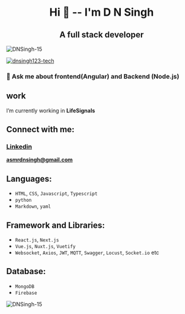 <h1 align="center">Hi 👋 -- I'm D N Singh</h1>
<h2 align="center">A full stack developer</h2>
 
<p align="left"> <img src="https://komarev.com/ghpvc/?username=dnsingh123-tech&label=Profile%20views&color=0e75b6&style=flat" alt="DNSingh-15" /> </p>

<p align="left"> <a href="https://github.com/ryo-ma/github-profile-trophy"><img src="https://github-profile-trophy.vercel.app/?username=DNSingh-15" alt="dnsingh123-tech" /></a> </p>

### 💬 Ask me about **frontend(Angular) and Backend (Node.js)**

## work
I’m currently working in **LifeSignals**


## Connect with me:

<h3> <a href="https://www.linkedin.com/in/d-n-singh-49b85b1b2/">Linkedin</a> </h3>  
 
**asmrdnsingh@gmail.com**


## Languages:

* `HTML`, `CSS`, `Javascript`, `Typescript`
* `python`
* `Markdown`, `yaml`

## Framework and Libraries:

* `React.js`, `Next.js`
* `Vue.js`, `Nuxt.js`, `Vuetify` 
* `Websocket`, `Axios`, `JWT`, `MQTT`, `Swagger`, `Locust`, `Socket.io` etc  

## Database:
* `MongoDB`
* `Firebase`


<p><img align="center" src="https://github-readme-stats.vercel.app/api/top-langs?username=DNSingh-15&show_icons=true&locale=en&layout=compact" alt="DNSingh-15" /></p>
